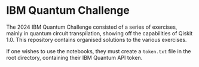 # IBM Quantum Challenge

The 2024 IBM Quantum Challenge consisted of a series of exercises, mainly in quantum circuit transpilation, showing off the capabilities of Qiskit 1.0. This repository contains organised solutions to the various exercises.

If one wishes to use the notebooks, they must create a `token.txt` file in the root directory, containing their IBM Quantum API token.